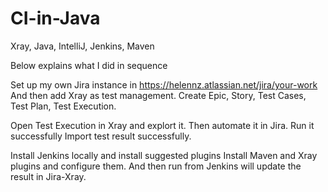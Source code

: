 # CI-in-Java
Xray, Java, IntelliJ, Jenkins, Maven

Below explains what I did in sequence

Set up my own Jira instance in https://helennz.atlassian.net/jira/your-work
And then add Xray as test management.
Create Epic, Story, Test Cases, Test Plan, Test Execution.

Open Test Execution in Xray and explort it.
Then automate it in Jira.
Run it successfully
Import test result successfully.

Install Jenkins locally and install suggested plugins
Install Maven and Xray plugins and configure them.
And then run from Jenkins will update the result in Jira-Xray.




